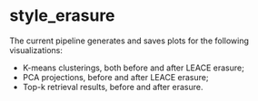 # style_erasure

The current pipeline generates and saves plots for the following visualizations:
- K-means clusterings, both before and after LEACE erasure;
- PCA projections, before and after LEACE erasure;
- Top-k retrieval results, before and after erasure.
